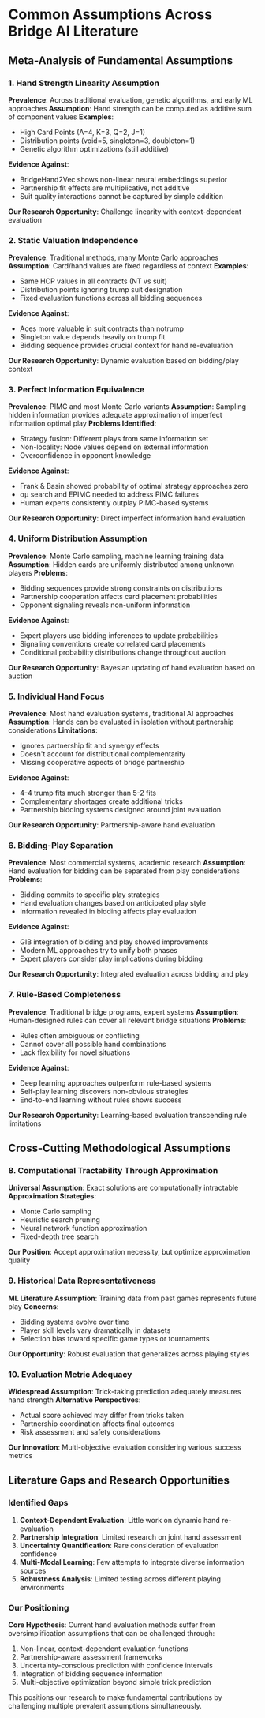 # Common Assumptions Across Bridge AI Literature

## Meta-Analysis of Fundamental Assumptions

### 1. Hand Strength Linearity Assumption
**Prevalence**: Across traditional evaluation, genetic algorithms, and early ML approaches
**Assumption**: Hand strength can be computed as additive sum of component values
**Examples**:
- High Card Points (A=4, K=3, Q=2, J=1) 
- Distribution points (void=5, singleton=3, doubleton=1)
- Genetic algorithm optimizations (still additive)

**Evidence Against**:
- BridgeHand2Vec shows non-linear neural embeddings superior
- Partnership fit effects are multiplicative, not additive
- Suit quality interactions cannot be captured by simple addition

**Our Research Opportunity**: Challenge linearity with context-dependent evaluation

### 2. Static Valuation Independence
**Prevalence**: Traditional methods, many Monte Carlo approaches
**Assumption**: Card/hand values are fixed regardless of context
**Examples**:
- Same HCP values in all contracts (NT vs suit)
- Distribution points ignoring trump suit designation  
- Fixed evaluation functions across all bidding sequences

**Evidence Against**:
- Aces more valuable in suit contracts than notrump
- Singleton value depends heavily on trump fit
- Bidding sequence provides crucial context for hand re-evaluation

**Our Research Opportunity**: Dynamic evaluation based on bidding/play context

### 3. Perfect Information Equivalence
**Prevalence**: PIMC and most Monte Carlo variants
**Assumption**: Sampling hidden information provides adequate approximation of imperfect information optimal play
**Problems Identified**:
- Strategy fusion: Different plays from same information set
- Non-locality: Node values depend on external information
- Overconfidence in opponent knowledge

**Evidence Against**:
- Frank & Basin showed probability of optimal strategy approaches zero
- αμ search and EPIMC needed to address PIMC failures
- Human experts consistently outplay PIMC-based systems

**Our Research Opportunity**: Direct imperfect information hand evaluation

### 4. Uniform Distribution Assumption  
**Prevalence**: Monte Carlo sampling, machine learning training data
**Assumption**: Hidden cards are uniformly distributed among unknown players
**Problems**:
- Bidding sequences provide strong constraints on distributions
- Partnership cooperation affects card placement probabilities
- Opponent signaling reveals non-uniform information

**Evidence Against**:
- Expert players use bidding inferences to update probabilities
- Signaling conventions create correlated card placements
- Conditional probability distributions change throughout auction

**Our Research Opportunity**: Bayesian updating of hand evaluation based on auction

### 5. Individual Hand Focus
**Prevalence**: Most hand evaluation systems, traditional AI approaches
**Assumption**: Hands can be evaluated in isolation without partnership considerations
**Limitations**:
- Ignores partnership fit and synergy effects
- Doesn't account for distributional complementarity
- Missing cooperative aspects of bridge partnership

**Evidence Against**:
- 4-4 trump fits much stronger than 5-2 fits
- Complementary shortages create additional tricks
- Partnership bidding systems designed around joint evaluation

**Our Research Opportunity**: Partnership-aware hand evaluation

### 6. Bidding-Play Separation
**Prevalence**: Most commercial systems, academic research
**Assumption**: Hand evaluation for bidding can be separated from play considerations
**Problems**:
- Bidding commits to specific play strategies
- Hand evaluation changes based on anticipated play style
- Information revealed in bidding affects play evaluation

**Evidence Against**:
- GIB integration of bidding and play showed improvements
- Modern ML approaches try to unify both phases
- Expert players consider play implications during bidding

**Our Research Opportunity**: Integrated evaluation across bidding and play

### 7. Rule-Based Completeness
**Prevalence**: Traditional bridge programs, expert systems
**Assumption**: Human-designed rules can cover all relevant bridge situations
**Problems**:
- Rules often ambiguous or conflicting
- Cannot cover all possible hand combinations
- Lack flexibility for novel situations

**Evidence Against**:
- Deep learning approaches outperform rule-based systems
- Self-play learning discovers non-obvious strategies
- End-to-end learning without rules shows success

**Our Research Opportunity**: Learning-based evaluation transcending rule limitations

## Cross-Cutting Methodological Assumptions

### 8. Computational Tractability Through Approximation
**Universal Assumption**: Exact solutions are computationally intractable
**Approximation Strategies**:
- Monte Carlo sampling
- Heuristic search pruning
- Neural network function approximation
- Fixed-depth tree search

**Our Position**: Accept approximation necessity, but optimize approximation quality

### 9. Historical Data Representativeness  
**ML Literature Assumption**: Training data from past games represents future play
**Concerns**:
- Bidding systems evolve over time
- Player skill levels vary dramatically in datasets
- Selection bias toward specific game types or tournaments

**Our Opportunity**: Robust evaluation that generalizes across playing styles

### 10. Evaluation Metric Adequacy
**Widespread Assumption**: Trick-taking prediction adequately measures hand strength
**Alternative Perspectives**:
- Actual score achieved may differ from tricks taken
- Partnership coordination affects final outcomes
- Risk assessment and safety considerations

**Our Innovation**: Multi-objective evaluation considering various success metrics

## Literature Gaps and Research Opportunities

### Identified Gaps
1. **Context-Dependent Evaluation**: Little work on dynamic hand re-evaluation
2. **Partnership Integration**: Limited research on joint hand assessment  
3. **Uncertainty Quantification**: Rare consideration of evaluation confidence
4. **Multi-Modal Learning**: Few attempts to integrate diverse information sources
5. **Robustness Analysis**: Limited testing across different playing environments

### Our Positioning
**Core Hypothesis**: Current hand evaluation methods suffer from oversimplification assumptions that can be challenged through:
1. Non-linear, context-dependent evaluation functions
2. Partnership-aware assessment frameworks  
3. Uncertainty-conscious prediction with confidence intervals
4. Integration of bidding sequence information
5. Multi-objective optimization beyond simple trick prediction

This positions our research to make fundamental contributions by challenging multiple prevalent assumptions simultaneously.